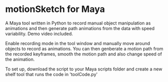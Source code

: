# motionSketch for Maya
A Maya tool written in Python to record manual object manipulation as animations and then generate path animations from the data with speed variability. Demo video included.

Enable recording mode in the tool window and manually move around objects to record as animations. You can then genberate a motion path from the recorded keyframes, smooth the motion path and also change speed of the animation.

To set up, download the script to your Maya scripts folder and create a new shelf tool that runs the code in 'toolCode.py'

